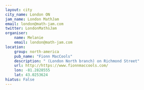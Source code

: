```yaml
---
layout: city                                           
city_name: London ON                                                               
jam_name: London MathJam
email: london@math-jam.com
twitter: LondonMathsJam
organiser:
    name: Melanie
    email: london@math-jam.com
location:
    group: north-america
    pub_name: "Fionn MacCools"
    description: " (London North branch) on Richmond Street"
    url: http://https://www.fionnmaccools.com/
    lon: -81.2828555
    lat: 43.0253624
hiatus: False
---
```


